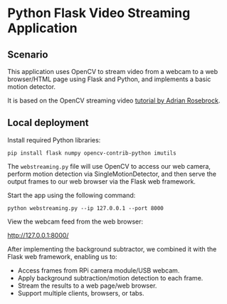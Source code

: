 # Python Flask Video Streaming Application


## Scenario

This application uses OpenCV to stream video from a webcam to a web browser/HTML page using Flask and Python, and implements a basic motion detector.

It is based on the OpenCV streaming video [tutorial by Adrian Rosebrock](https://www.pyimagesearch.com/2019/09/02/opencv-stream-video-to-web-browser-html-page/).

## Local deployment

Install required Python libraries:

```
pip install flask numpy opencv-contrib-python imutils
```

The `webstreaming.py` file will use OpenCV to access our web camera, perform motion detection via SingleMotionDetector, and then serve the output frames to our web browser via the Flask web framework.

Start the app using the following command:

```
python webstreaming.py --ip 127.0.0.1 --port 8000
```

View the webcam feed from the web browser:

<http://127.0.0.1:8000/>

After implementing the background subtractor, we combined it with the Flask web framework, enabling us to:

* Access frames from RPi camera module/USB webcam.
* Apply background subtraction/motion detection to each frame.
* Stream the results to a web page/web browser.
* Support multiple clients, browsers, or tabs.
